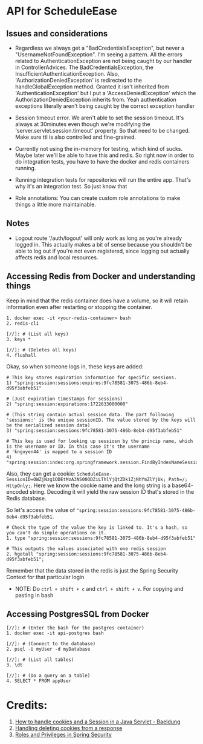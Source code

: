 # API for ScheduleEase




## Issues and considerations
- Regardless we always get a "BadCredentialsException", but never a "UsernameNotFoundException". I'm seeing a pattern. All the errors related to AuthenticationException are not being caught by our handler in ControllerAdvices. The BadCredentialsException, the InsufficientAuthenticationException. Also, 'AuthorizationDeniedException' is redirected to the handleGlobalException method. Granted it isn't inherited from 
'AuthenticationException' but I put a 'AccessDeniedException' which the AuthorizationDeniedException inherits from. Yeah authentication exceptions literally aren't being caught by the correct exception handler
- Session timeout error. We aren't able to set the session timeout. It's always at 30minutes even though we're modifying the 'server.servlet.session.timeout' property. So that need to be changed. Make sure ttl is also controlled and fine-grained.
- Currently not using the in-memory for testing, which kind of sucks. Maybe later we'll be able to have this and redis. So right now in order to do integration tests, you have to have the docker and redis containers running.

- Running integration tests for repositories will run the entire app. That's why it's an integration test. So just know that
- Role annotations: You can create custom role annotations to make things a little more maintainable.


## Notes
- Logout route '/auth/logout' will only work as long as you're already logged in. This actually makes a bit of sense because you shouldn't be able to log out if you're not even registered, since logging out actually affects redis and local resources.


## Accessing Redis from Docker and understanding things
Keep in mind that the redis container does have a volume, so it will retain information even after restarting or stopping the container.
```
1. docker exec -it <your-redis-container> bash
2. redis-cli

[//]: # (List all keys)
3. keys *

[//]: # (Deletes all keys)
4. flushall 
```
Okay, so when someone logs in, these keys are added:
```
# This key stores expiration information for specific sessions.  
1) "spring:session:sessions:expires:9fc78581-3075-486b-8eb4-d95f3abfeb51"

# (Just expiration timestamps for sessions)
2) "spring:session:expirations:1722633000000"

# (This string contain actual session data. The part following 'sessions:' is the unique sessionID. The value stored by the keys will be the serialized session data)
3) "spring:session:sessions:9fc78581-3075-486b-8eb4-d95f3abfeb51"

# This key is used for looking up sessiosn by the princip name, which is the username or ID. In this case it's the username 
# 'knguyen44' is mapped to a session ID
4) "spring:session:index:org.springframework.session.FindByIndexNameSessionRepository.PRINCIPAL_NAME_INDEX_NAME:knguyen44"
```

Also, they can get a cookie: `ScheduleEase-SessionID=OWZjNzg1ODEtMzA3NS00ODZiLThlYjQtZDk1ZjNhYmZlYjUx; Path=/; HttpOnly;`. Here we know the cookie name and the long string is a base64-encoded string. Decoding it will yield the raw session ID that's stored in the Redis database.

So let's access the value of `"spring:session:sessions:9fc78581-3075-486b-8eb4-d95f3abfeb51`.
```
# Check the type of the value the key is linked to. It's a hash, so you can't do simple operations on it.
1. type "spring:session:sessions:9fc78581-3075-486b-8eb4-d95f3abfeb51"

# This outputs the values associated with one redis session
2. hgetall "spring:session:sessions:9fc78581-3075-486b-8eb4-d95f3abfeb51"; 
```
Remember that the data stored in the redis is just the Spring Security Context for that particular login



- NOTE: Do `ctrl + shift + c` and `ctrl + shift + v`. For copying and pasting in bash


## Accessing PostgresSQL from Docker
```
[//]: # (Enter the bash for the postgres container)
1. docker exec -it api-postgres bash

[//]: # (Connect to the database)
2. psql -U myUser -d myDatabase

[//]: # (List all tables)
3. \dt

[//]: # (Do a query on a table)
4. SELECT * FROM appUser

```
# Credits:
1. [How to handle cookies and a Session in a Java Servlet - Baeldung](https://www.baeldung.com/java-servlet-cookies-session)
2. [Handling deleting cookies from a response](https://stackoverflow.com/questions/890935/how-do-you-remove-a-cookie-in-a-java-servlet)
3. [Roles and Privileges in Spring Security](https://www.baeldung.com/role-and-privilege-for-spring-security-registration)

